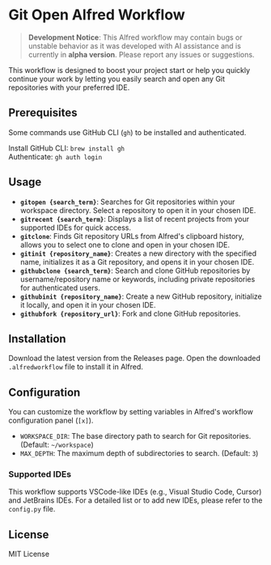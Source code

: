# Git Open Alfred Workflow

> **Development Notice**: This Alfred workflow may contain bugs or unstable behavior as it was developed with AI assistance and is currently in **alpha version**. Please report any issues or suggestions.

This workflow is designed to boost your project start or help you quickly continue your work by letting you easily search and open any Git repositories with your preferred IDE.

## Prerequisites

Some commands use GitHub CLI (`gh`) to be installed and authenticated.

Install GitHub CLI: `brew install gh`  
Authenticate: `gh auth login`

## Usage

- **`gitopen {search_term}`**: Searches for Git repositories within your workspace directory. Select a repository to open it in your chosen IDE.
- **`gitrecent {search_term}`**: Displays a list of recent projects from your supported IDEs for quick access.
- **`gitclone`**: Finds Git repository URLs from Alfred's clipboard history, allows you to select one to clone and open in your chosen IDE.
- **`gitinit {repository_name}`**: Creates a new directory with the specified name, initializes it as a Git repository, and opens it in your chosen IDE.
- **`githubclone {search_term}`**: Search and clone GitHub repositories by username/repository name or keywords, including private repositories for authenticated users.
- **`githubinit {repository_name}`**: Create a new GitHub repository, initialize it locally, and open it in your chosen IDE.
- **`githubfork {repository_url}`**: Fork and clone GitHub repositories.

## Installation

Download the latest version from the Releases page.
Open the downloaded `.alfredworkflow` file to install it in Alfred.

## Configuration

You can customize the workflow by setting variables in Alfred's workflow configuration panel (`[x]`).

- `WORKSPACE_DIR`: The base directory path to search for Git repositories. (Default: `~/workspace`)
- `MAX_DEPTH`: The maximum depth of subdirectories to search. (Default: `3`)

### Supported IDEs

This workflow supports VSCode-like IDEs (e.g., Visual Studio Code, Cursor) and JetBrains IDEs. For a detailed list or to add new IDEs, please refer to the `config.py` file.

## License

MIT License
